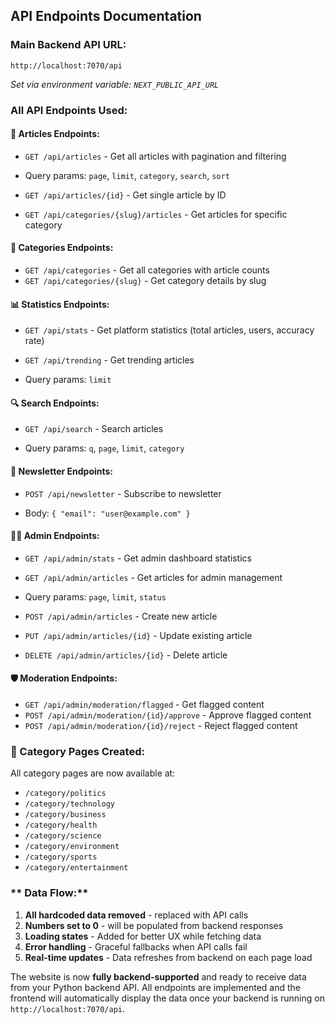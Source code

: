 ## **API Endpoints Documentation**

### **Main Backend API URL:**

```plaintext
http://localhost:7070/api
```

*Set via environment variable: `NEXT_PUBLIC_API_URL`*

### **All API Endpoints Used:**

#### **📰 Articles Endpoints:**

- `GET /api/articles` - Get all articles with pagination and filtering

- Query params: `page`, `limit`, `category`, `search`, `sort`



- `GET /api/articles/{id}` - Get single article by ID
- `GET /api/categories/{slug}/articles` - Get articles for specific category


#### **📂 Categories Endpoints:**

- `GET /api/categories` - Get all categories with article counts
- `GET /api/categories/{slug}` - Get category details by slug


#### **📊 Statistics Endpoints:**

- `GET /api/stats` - Get platform statistics (total articles, users, accuracy rate)
- `GET /api/trending` - Get trending articles

- Query params: `limit`





#### **🔍 Search Endpoints:**

- `GET /api/search` - Search articles

- Query params: `q`, `page`, `limit`, `category`





#### **📧 Newsletter Endpoints:**

- `POST /api/newsletter` - Subscribe to newsletter

- Body: `{ "email": "user@example.com" }`





#### **👨‍💼 Admin Endpoints:**

- `GET /api/admin/stats` - Get admin dashboard statistics
- `GET /api/admin/articles` - Get articles for admin management

- Query params: `page`, `limit`, `status`



- `POST /api/admin/articles` - Create new article
- `PUT /api/admin/articles/{id}` - Update existing article
- `DELETE /api/admin/articles/{id}` - Delete article


#### **🛡️ Moderation Endpoints:**

- `GET /api/admin/moderation/flagged` - Get flagged content
- `POST /api/admin/moderation/{id}/approve` - Approve flagged content
- `POST /api/admin/moderation/{id}/reject` - Reject flagged content


### **📁 Category Pages Created:**

All category pages are now available at:

- `/category/politics`
- `/category/technology`
- `/category/business`
- `/category/health`
- `/category/science`
- `/category/environment`
- `/category/sports`
- `/category/entertainment`


### ** Data Flow:**

1. **All hardcoded data removed** - replaced with API calls
2. **Numbers set to 0** - will be populated from backend responses
3. **Loading states** - Added for better UX while fetching data
4. **Error handling** - Graceful fallbacks when API calls fail
5. **Real-time updates** - Data refreshes from backend on each page load


The website is now **fully backend-supported** and ready to receive data from your Python backend API. All endpoints are implemented and the frontend will automatically display the data once your backend is running on `http://localhost:7070/api`.